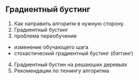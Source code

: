 ## Градиентный бустинг

1. Как направить алгоритм в нужную сторону.
2. Градиентный бустинг
3. проблема переобучения
- изменение обучающего шага
- стохастический градиентный бустинг (бэггинг)
4. Градиентный бустин на решаюших деревьях
4. Рекомендации по тюнингу алгоритма
